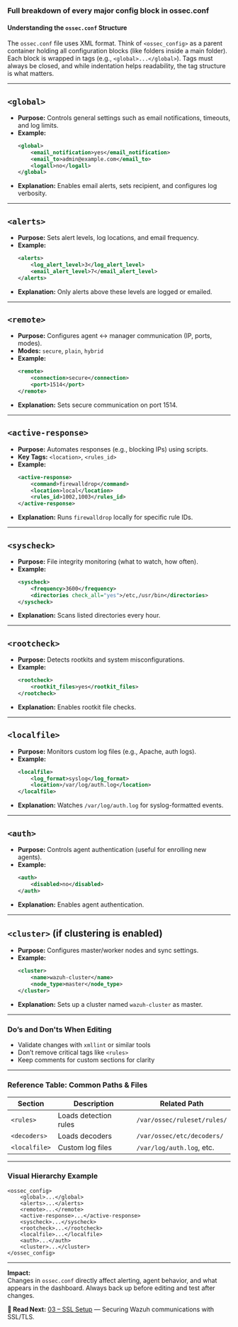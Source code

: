 ### Full breakdown of every major config block in ossec.conf
#### Understanding the `ossec.conf` Structure

The `ossec.conf` file uses XML format. Think of `<ossec_config>` as a parent container holding all configuration blocks (like folders inside a main folder). Each block is wrapped in tags (e.g., `<global>...</global>`). Tags must always be closed, and while indentation helps readability, the tag structure is what matters.

---

## `<global>`
- **Purpose:** Controls general settings such as email notifications, timeouts, and log limits.
- **Example:**
    ```xml
    <global>
        <email_notification>yes</email_notification>
        <email_to>admin@example.com</email_to>
        <logall>no</logall>
    </global>
    ```
- **Explanation:** Enables email alerts, sets recipient, and configures log verbosity.

---

## `<alerts>`
- **Purpose:** Sets alert levels, log locations, and email frequency.
- **Example:**
    ```xml
    <alerts>
        <log_alert_level>3</log_alert_level>
        <email_alert_level>7</email_alert_level>
    </alerts>
    ```
- **Explanation:** Only alerts above these levels are logged or emailed.

---

## `<remote>`
- **Purpose:** Configures agent ↔ manager communication (IP, ports, modes).
- **Modes:** `secure`, `plain`, `hybrid`
- **Example:**
    ```xml
    <remote>
        <connection>secure</connection>
        <port>1514</port>
    </remote>
    ```
- **Explanation:** Sets secure communication on port 1514.

---

## `<active-response>`
- **Purpose:** Automates responses (e.g., blocking IPs) using scripts.
- **Key Tags:** `<location>`, `<rules_id>`
- **Example:**
    ```xml
    <active-response>
        <command>firewalldrop</command>
        <location>local</location>
        <rules_id>1002,1003</rules_id>
    </active-response>
    ```
- **Explanation:** Runs `firewalldrop` locally for specific rule IDs.

---

## `<syscheck>`
- **Purpose:** File integrity monitoring (what to watch, how often).
- **Example:**
    ```xml
    <syscheck>
        <frequency>3600</frequency>
        <directories check_all="yes">/etc,/usr/bin</directories>
    </syscheck>
    ```
- **Explanation:** Scans listed directories every hour.

---

## `<rootcheck>`
- **Purpose:** Detects rootkits and system misconfigurations.
- **Example:**
    ```xml
    <rootcheck>
        <rootkit_files>yes</rootkit_files>
    </rootcheck>
    ```
- **Explanation:** Enables rootkit file checks.

---

## `<localfile>`
- **Purpose:** Monitors custom log files (e.g., Apache, auth logs).
- **Example:**
    ```xml
    <localfile>
        <log_format>syslog</log_format>
        <location>/var/log/auth.log</location>
    </localfile>
    ```
- **Explanation:** Watches `/var/log/auth.log` for syslog-formatted events.

---

## `<auth>`
- **Purpose:** Controls agent authentication (useful for enrolling new agents).
- **Example:**
    ```xml
    <auth>
        <disabled>no</disabled>
    </auth>
    ```
- **Explanation:** Enables agent authentication.

---

## `<cluster>` (if clustering is enabled)
- **Purpose:** Configures master/worker nodes and sync settings.
- **Example:**
    ```xml
    <cluster>
        <name>wazuh-cluster</name>
        <node_type>master</node_type>
    </cluster>
    ```
- **Explanation:** Sets up a cluster named `wazuh-cluster` as master.

---

### Do’s and Don'ts When Editing

- Validate changes with `xmllint` or similar tools  
- Don’t remove critical tags like `<rules>`  
- Keep comments for custom sections for clarity

---

### Reference Table: Common Paths & Files

| Section      | Description              | Related Path                        |
|--------------|-------------------------|-------------------------------------|
| `<rules>`    | Loads detection rules   | `/var/ossec/ruleset/rules/`         |
| `<decoders>` | Loads decoders          | `/var/ossec/etc/decoders/`          |
| `<localfile>`| Custom log files        | `/var/log/auth.log`, etc.           |

---

### Visual Hierarchy Example

```
<ossec_config>
    <global>...</global>
    <alerts>...</alerts>
    <remote>...</remote>
    <active-response>...</active-response>
    <syscheck>...</syscheck>
    <rootcheck>...</rootcheck>
    <localfile>...</localfile>
    <auth>...</auth>
    <cluster>...</cluster>
</ossec_config>
```

---

**Impact:**  
Changes in `ossec.conf` directly affect alerting, agent behavior, and what appears in the dashboard. Always back up before editing and test after changes.

**📖 Read Next:** [03 – SSL Setup](../03-configuration/ssl-setup.md) — Securing Wazuh communications with SSL/TLS.